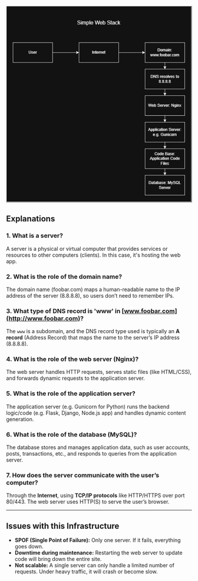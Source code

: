 ![Simple web stack](simple-web-stack.png)

## Explanations

### 1. **What is a server?**

A server is a physical or virtual computer that provides services or resources to other computers (clients). In this case, it's hosting the web app.

### 2. **What is the role of the domain name?**

The domain name (foobar.com) maps a human-readable name to the IP address of the server (8.8.8.8), so users don’t need to remember IPs.

### 3. **What type of DNS record is 'www' in [www.foobar.com](http://www.foobar.com)?**

The `www` is a subdomain, and the DNS record type used is typically an **A record** (Address Record) that maps the name to the server’s IP address (8.8.8.8).

### 4. **What is the role of the web server (Nginx)?**

The web server handles HTTP requests, serves static files (like HTML/CSS), and forwards dynamic requests to the application server.

### 5. **What is the role of the application server?**

The application server (e.g. Gunicorn for Python) runs the backend logic/code (e.g. Flask, Django, Node.js app) and handles dynamic content generation.

### 6. **What is the role of the database (MySQL)?**

The database stores and manages application data, such as user accounts, posts, transactions, etc., and responds to queries from the application server.

### 7. **How does the server communicate with the user’s computer?**

Through the **Internet**, using **TCP/IP protocols** like HTTP/HTTPS over port 80/443. The web server uses HTTP(S) to serve the user’s browser.

---

## Issues with this Infrastructure

* **SPOF (Single Point of Failure):** Only one server. If it fails, everything goes down.
* **Downtime during maintenance:** Restarting the web server to update code will bring down the entire site.
* **Not scalable:** A single server can only handle a limited number of requests. Under heavy traffic, it will crash or become slow.
